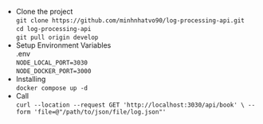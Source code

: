 * Clone the project<br />
`git clone https://github.com/minhnhatvo90/log-processing-api.git`<br />
`cd log-processing-api`<br />
`git pull origin develop`<br />
* Setup Environment Variables<br />
.env<br />
`NODE_LOCAL_PORT=3030`<br />
`NODE_DOCKER_PORT=3000`<br />
* Installing<br />
`docker compose up -d `<br />
* Call <br />
`curl --location --request GET 'http://localhost:3030/api/book' \
--form 'file=@"/path/to/json/file/log.json"'`

